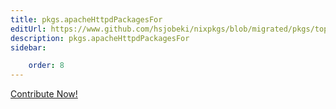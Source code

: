 ```yaml
---
title: pkgs.apacheHttpdPackagesFor
editUrl: https://www.github.com/hsjobeki/nixpkgs/blob/migrated/pkgs/top-level/all-packages.nix#L26341C28
description: pkgs.apacheHttpdPackagesFor
sidebar:

    order: 8
---
```


<a href="https://www.github.com/hsjobeki/nixpkgs/blob/migrated/pkgs/top-level/all-packages.nix#L26341C28">Contribute Now!</a>




